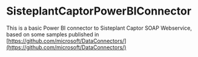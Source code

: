# SisteplantCaptorPowerBIConnector

This is a basic Power BI connector to Sisteplant Captor SOAP Webservice, based on some samples published in [https://github.com/microsoft/DataConnectors/](https://github.com/microsoft/DataConnectors/)
